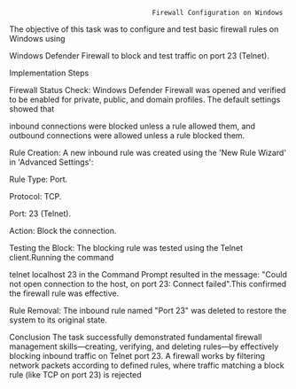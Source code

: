                                         Firewall Configuration on Windows
The objective of this task was to configure and test basic firewall rules on Windows using 

Windows Defender Firewall to block and test traffic on port 23 (Telnet).   

Implementation Steps


Firewall Status Check: Windows Defender Firewall was opened and verified to be enabled for private, public, and domain profiles. The default settings showed that    

inbound connections were blocked unless a rule allowed them, and outbound connections were allowed unless a rule blocked them.   



Rule Creation: A new inbound rule was created using the 'New Rule Wizard' in 'Advanced Settings':   



Rule Type: Port.   



Protocol: TCP.   



Port: 23 (Telnet).   



Action: Block the connection.   



Testing the Block: The blocking rule was tested using the Telnet client.Running the command    

telnet localhost 23 in the Command Prompt resulted in the message: "Could not open connection to the host, on port 23: Connect failed".This confirmed the firewall rule was effective.   


Rule Removal: The inbound rule named "Port 23" was deleted to restore the system to its original state.   

Conclusion
The task successfully demonstrated fundamental firewall management skills—creating, verifying, and deleting rules—by effectively blocking inbound traffic on Telnet port 23. A firewall works by filtering network packets according to defined rules, where traffic matching a block rule (like TCP on port 23) is rejected
